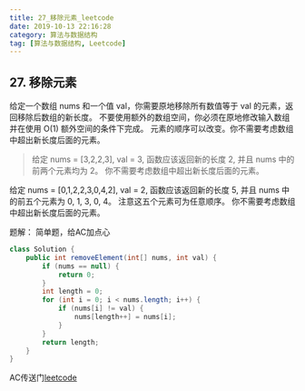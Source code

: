 ```yaml
---
title: 27_移除元素_leetcode
date: 2019-10-13 22:16:28
category: 算法与数据结构
tag: [算法与数据结构, Leetcode]
---
```


## 27. 移除元素

给定一个数组 nums 和一个值 val，你需要原地移除所有数值等于 val 的元素，返回移除后数组的新长度。
不要使用额外的数组空间，你必须在原地修改输入数组并在使用 O(1) 额外空间的条件下完成。
元素的顺序可以改变。你不需要考虑数组中超出新长度后面的元素。

>给定 nums = [3,2,2,3], val = 3,
函数应该返回新的长度 2, 并且 nums 中的前两个元素均为 2。
你不需要考虑数组中超出新长度后面的元素。

给定 nums = [0,1,2,2,3,0,4,2], val = 2,
函数应该返回新的长度 5, 并且 nums 中的前五个元素为 0, 1, 3, 0, 4。
注意这五个元素可为任意顺序。
你不需要考虑数组中超出新长度后面的元素。

题解： 简单题，给AC加点心

```java
class Solution {
    public int removeElement(int[] nums, int val) {
        if (nums == null) {
        	return 0;
        }
        int length = 0;
        for (int i = 0; i < nums.length; i++) {
        	if (nums[i] != val) {
        		nums[length++] = nums[i];
        	}
        }
        return length;
    }
}
```

AC传送门[leetcode](https://leetcode-cn.com/problems/remove-element/)